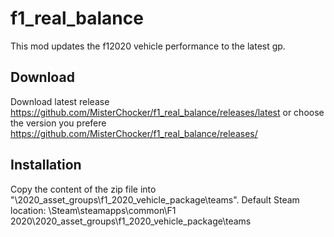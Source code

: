 # f1_real_balance

This mod updates the f12020 vehicle performance to the latest gp.

## Download

Download latest release https://github.com/MisterChocker/f1_real_balance/releases/latest
or choose the version you prefere https://github.com/MisterChocker/f1_real_balance/releases/

## Installation

Copy the content of the zip file into "\2020_asset_groups\f1_2020_vehicle_package\teams".
Default Steam location: \Steam\steamapps\common\F1 2020\2020_asset_groups\f1_2020_vehicle_package\teams
